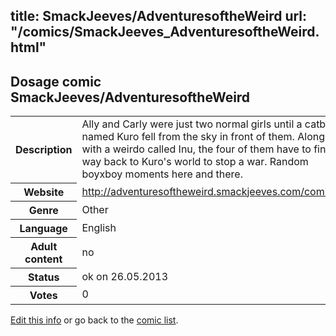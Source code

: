 title: SmackJeeves/AdventuresoftheWeird
url: "/comics/SmackJeeves_AdventuresoftheWeird.html"
---
Dosage comic SmackJeeves/AdventuresoftheWeird
-----------------------------------------

<p id="msg"></p>
<script type="text/javascript">
if (window.location.search === '?edit_info_mail=sent_ok') {
  var elem = document.getElementById("msg");
  elem.innerHTML = 'Edited information sucessfully sent for review, which is usually done daily. Thanks!';
  elem.className = 'ok';
}
</script>
<table class="comicinfo">
<tr>
<th>Description</th><td>Ally and Carly were just two normal girls until a catboy named Kuro fell from the sky in front of them. Along with a weirdo called Inu, the four of them have to find a way back to Kuro's world to stop a war. Random boyxboy moments here and there.</td>
</tr>
<tr>
<th>Website</th><td><a href="http://adventuresoftheweird.smackjeeves.com/comics/">http://adventuresoftheweird.smackjeeves.com/comics/</a></td>
</tr>
<tr>
<th>Genre</th><td>Other</td>
</tr>
<tr>
<th>Language</th><td>English</td>
</tr>
<tr>
<th>Adult content</th><td>no</td>
</tr>
<tr>
<th>Status</th><td>ok on 26.05.2013</td>
</tr>
<tr>
<th>Votes</th><td>0</td>
</tr>
</table>

[Edit this info](SmackJeeves_AdventuresoftheWeird_edit.html) or go back to the [comic list](../comic-index.html).
